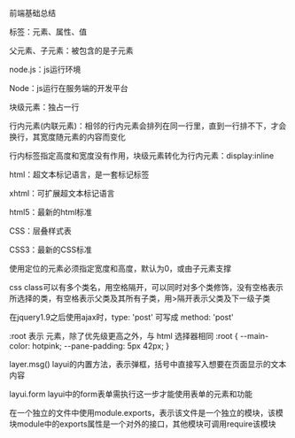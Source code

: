 前端基础总结

标签：元素、属性、值

父元素、子元素：被包含的是子元素

node.js：js运行环境

Node：js运行在服务端的开发平台

块级元素：独占一行

行内元素(内联元素)：相邻的行内元素会排列在同一行里，直到一行排不下，才会换行，其宽度随元素的内容而变化

行内标签指定高度和宽度没有作用，块级元素转化为行内元素：display:inline

html：超文本标记语言，是一套标记标签

xhtml：可扩展超文本标记语言

html5：最新的html标准

CSS：层叠样式表

CSS3：最新的CSS标准

使用定位的元素必须指定宽度和高度，默认为0，或由子元素支撑

css class可以有多个类名，用空格隔开，可以同时对多个类修饰，没有空格表示所选择的类，有空格表示父类及其所有子类，用>隔开表示父类及下一级子类

在jquery1.9之后使用ajax时，type: 'post' 可写成 method: 'post'

:root 表示 <html> 元素，除了优先级更高之外，与 html 选择器相同
    :root {
      --main-color: hotpink;
      --pane-padding: 5px 42px;
    }

layer.msg()
layui的内置方法，表示弹框，括号中直接写入想要在页面显示的文本内容

layui.form
layui中的form表单需执行这一步才能使用表单的元素和功能

在一个独立的文件中使用module.exports，表示该文件是一个独立的模块，该模块module中的exports属性是一个对外的接口，其他模块可调用require该模块

